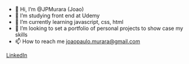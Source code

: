 - 👋 Hi, I’m @JPMurara (Joao)
- 👀 I’m studying front end at Udemy
- 🌱 I’m currently learning javascript, css, html
- 💞️ I’m looking to set a portfolio of personal projects to show case my skills
- 📫 How to reach me joaopaulo.murara@gmail.com

<p> <a href="https://www.linkedin.com/in/joao-murara-52220511b/" target="_blank" rel="noreferrer noopener">LinkedIn</a>
